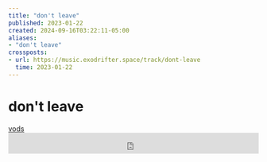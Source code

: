 ```yaml
---
title: "don't leave"
published: 2023-01-22
created: 2024-09-16T03:22:11-05:00
aliases:
- "don't leave"
crossposts:
- url: https://music.exodrifter.space/track/dont-leave
  time: 2023-01-22
---
```


# don't leave

<div class="flex">
<div><i class="ri-video-fill"></i> <a href="https://vods.exodrifter.space/tag/song-don-t-leave">vods</a></div>
</div>

<iframe style="border: 0; width: 100%; max-width: 700px; height: 42px;" src="https://bandcamp.com/EmbeddedPlayer/album=477085509/size=small/bgcol=333333/linkcol=0f91ff/track=47983644/transparent=true/" seamless><a href="https://music.exodrifter.space/album/lonely-metro">lonely metro by exodrifter</a></iframe>
